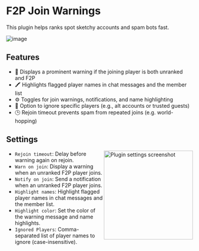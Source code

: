 # F2P Join Warnings
This plugin helps ranks spot sketchy accounts and spam bots fast.

![image](https://github.com/user-attachments/assets/43aeea78-2a59-42b1-ae5a-cfeadc1a356d)
## Features
- 🚨 Displays a prominent warning if the joining player is both unranked and F2P
- 🖍️ Highlights flagged player names in chat messages and the member list  
- ⚙️ Toggles for join warnings, notifications, and name highlighting  
- 📝 Option to ignore specific players (e.g., alt accounts or trusted guests)
- 🕒 Rejoin timeout prevents spam from repeated joins (e.g. world-hopping)
## Settings
<img align="right" width="240" alt="Plugin settings screenshot" src="https://github.com/user-attachments/assets/d9c91ff7-f397-47d4-92c3-ef92dc3a8a1d" />

- `Rejoin timeout`: Delay before warning again on rejoin.  
- `Warn on join`: Display a warning when an unranked F2P player joins.  
- `Notify on join`: Send a notification when an unranked F2P player joins.  
- `Highlight names`: Highlight flagged player names in chat messages and the member list.  
- `Highlight color`: Set the color of the warning message and name highlights.  
- `Ignored Players`: Comma-separated list of player names to ignore (case-insensitive).



